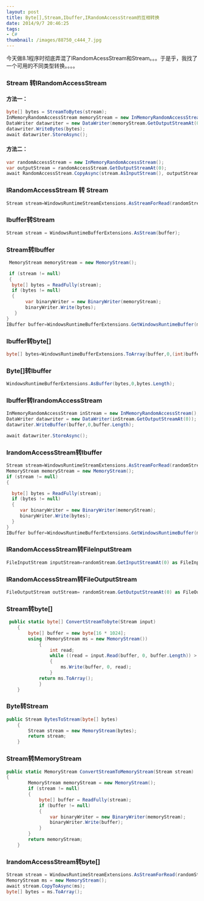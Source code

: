 ```yaml
---
layout: post
title: Byte[],Stream,Ibuffer,IRandomAccessStream的互相转换
date: 2014/9/7 20:46:25
tags:
- C#
thumbnail: /images/88750_c444_7.jpg
---
```


今天做8.1程序时彻底弄混了IRandomAcessStream和Stream。。。于是乎，我找了一个可用的不同类型转换。。。。

### Stream 转IRandomAccessStream

#### 方法一：

```csharp
byte[] bytes = StreamToBytes(stream);
InMemoryRandomAccessStream memoryStream = new InMemoryRandomAccessStream();
DataWriter datawriter = new DataWriter(memoryStream.GetOutputStreamAt(0));
datawriter.WriteBytes(bytes);
await datawriter.StoreAsync();
```


 <!--more-->


#### 方法二：

```csharp
var randomAccessStream = new InMemoryRandomAccessStream();
var outputStream = randomAccessStream.GetOutputStreamAt(0);
await RandomAccessStream.CopyAsync(stream.AsInputStream(), outputStream);
```

### IRandomAccessStream 转 Stream

```csharp
Stream stream=WindowsRuntimeStreamExtensions.AsStreamForRead(randomStream.GetInputStreamAt(0));
```

### Ibuffer转Stream

```csharp
Stream stream = WindowsRuntimeBufferExtensions.AsStream(buffer);
```

### Stream转Ibuffer

```csharp
 MemoryStream memoryStream = new MemoryStream();           

 if (stream != null)
 {
  byte[] bytes = ReadFully(stream);
  if (bytes != null)
  {
       var binaryWriter = new BinaryWriter(memoryStream);
       binaryWriter.Write(bytes);
   }
}
IBuffer buffer=WindowsRuntimeBufferExtensions.GetWindowsRuntimeBuffer(memoryStream,0,(int)memoryStream.Length);
```

### Ibuffer转byte[]

```csharp
byte[] bytes=WindowsRuntimeBufferExtensions.ToArray(buffer,0,(int)buffer.Length);
```

### Byte[]转Ibuffer

```csharp
WindowsRuntimeBufferExtensions.AsBuffer(bytes,0,bytes.Length);
```

### Ibuffer转IrandomAccessStream

```csharp
InMemoryRandomAccessStream inStream = new InMemoryRandomAccessStream();
DataWriter datawriter = new DataWriter(inStream.GetOutputStreamAt(0));
datawriter.WriteBuffer(buffer,0,buffer.Length);

await datawriter.StoreAsync();
```

### IrandomAccessStream转Ibuffer

```csharp
Stream stream=WindowsRuntimeStreamExtensions.AsStreamForRead(randomStream.GetInputStreamAt(0));
MemoryStream memoryStream = new MemoryStream();           
if (stream != null)
{

  byte[] bytes = ReadFully(stream);
  if (bytes != null)
  {
     var binaryWriter = new BinaryWriter(memoryStream);
     binaryWriter.Write(bytes);
  }
}
IBuffer buffer=WindowsRuntimeBufferExtensions.GetWindowsRuntimeBuffer(memoryStream,0,(int)memoryStream.Length);
```
### IRandomAccessStream转FileInputStream

```csharp
FileInputStream inputStream=randomStream.GetInputStreamAt(0) as FileInputStream;
```

### IRandomAccessStream转FileOutputStream

```csharp
FileOutputStream outStream= randomStream.GetOutputStreamAt(0) as FileOutputStream;
```

### Stream转byte[]

```csharp
 public static byte[] ConvertStreamTobyte(Stream input)
    {
        byte[] buffer = new byte[16 * 1024];
        using (MemoryStream ms = new MemoryStream())
            {
                int read;
                while ((read = input.Read(buffer, 0, buffer.Length)) > 0)
                {
                    ms.Write(buffer, 0, read);
                }
            return ms.ToArray();
            }
    }
```

### Byte转Stream

```csharp
public Stream BytesToStream(byte[] bytes)
    {
        Stream stream = new MemoryStream(bytes);
        return stream;
    }
```

### Stream转MemoryStream

```csharp
public static MemoryStream ConvertStreamToMemoryStream(Stream stream)
{
        MemoryStream memoryStream = new MemoryStream();
        if (stream != null)
        {
            byte[] buffer = ReadFully(stream);
            if (buffer != null)
            {
                var binaryWriter = new BinaryWriter(memoryStream);
                binaryWriter.Write(buffer);
            }
        }
        return memoryStream;
    }
```

### IrandomAccessStream转byte[]

```csharp
Stream stream = WindowsRuntimeStreamExtensions.AsStreamForRead(randomStream.GetInputStreamAt(0));
MemoryStream ms = new MemoryStream();
await stream.CopyToAsync(ms);
byte[] bytes = ms.ToArray();
```